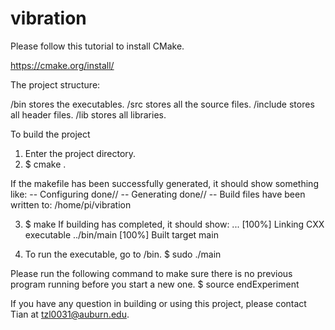 # vibration

Please follow this tutorial to install CMake.

https://cmake.org/install/

The project structure:
         
 /bin stores the executables.
 /src stores all the source files.
 /include stores all header files.
 /lib stores all libraries.
 

To build the project

1. Enter the project directory. 
2. $ cmake .

  If the makefile has been successfully generated, it should show something like:
    -- Configuring done//
    -- Generating done//
    -- Build files have been written to: /home/pi/vibration

3. $ make 
  If building has completed, it should show:
  ...
  [100%] Linking CXX executable ../bin/main
  [100%] Built target main
  
4. To run the executable, go to /bin.
  $ sudo ./main
  
  
Please run the following command to make sure there is no previous program running before you start a new one.
  $ source endExperiment 

If you have any question in building or using this project, please contact Tian at tzl0031@auburn.edu.
